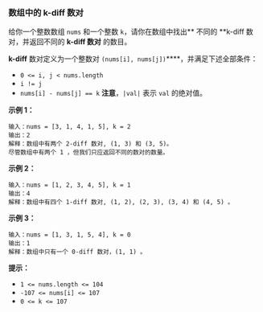### 数组中的 k-diff 数对 ###
给你一个整数数组 `nums` 和一个整数 `k`，请你在数组中找出** 不同的 **k-diff 数对，并返回不同的 **k-diff 数对** 的数目。

**k-diff** 数对定义为一个整数对 `(nums[i], nums[j])`****，并满足下述全部条件：

* `0 <= i, j < nums.length`
* `i != j`
* `nums[i] - nums[j] == k`
**注意**，`|val|` 表示 `val` 的绝对值。



**示例 1：**

```
输入：nums = [3, 1, 4, 1, 5], k = 2
输出：2
解释：数组中有两个 2-diff 数对, (1, 3) 和 (3, 5)。
尽管数组中有两个 1 ，但我们只应返回不同的数对的数量。
```

**示例 2：**

```
输入：nums = [1, 2, 3, 4, 5], k = 1
输出：4
解释：数组中有四个 1-diff 数对, (1, 2), (2, 3), (3, 4) 和 (4, 5) 。
```

**示例 3：**

```
输入：nums = [1, 3, 1, 5, 4], k = 0
输出：1
解释：数组中只有一个 0-diff 数对，(1, 1) 。
```



**提示：**

* `1 <= nums.length <= 104`
* `-107 <= nums[i] <= 107`
* `0 <= k <= 107`

